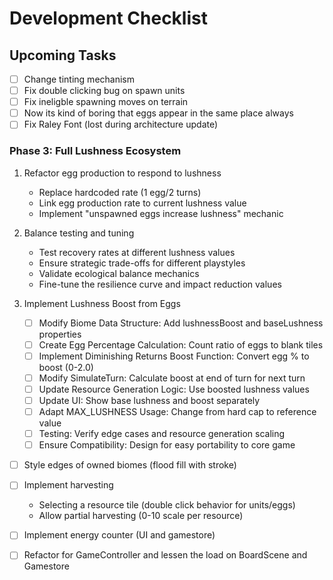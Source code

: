 # Development Checklist

## Upcoming Tasks
- [ ] Change tinting mechanism
- [ ] Fix double clicking bug on spawn units
- [ ] Fix ineligble spawning moves on terrain
- [ ] Now its kind of boring that eggs appear in the same place always
- [ ] Fix Raley Font (lost during architecture update)

### Phase 3: Full Lushness Ecosystem
  
1. Refactor egg production to respond to lushness
   - Replace hardcoded rate (1 egg/2 turns)
   - Link egg production rate to current lushness value
   - Implement "unspawned eggs increase lushness" mechanic

2. Balance testing and tuning
   - Test recovery rates at different lushness values
   - Ensure strategic trade-offs for different playstyles
   - Validate ecological balance mechanics
   - Fine-tune the resilience curve and impact reduction values

3. Implement Lushness Boost from Eggs
   - [ ] Modify Biome Data Structure: Add lushnessBoost and baseLushness properties
   - [ ] Create Egg Percentage Calculation: Count ratio of eggs to blank tiles
   - [ ] Implement Diminishing Returns Boost Function: Convert egg % to boost (0-2.0)
   - [ ] Modify SimulateTurn: Calculate boost at end of turn for next turn
   - [ ] Update Resource Generation Logic: Use boosted lushness values
   - [ ] Update UI: Show base lushness and boost separately
   - [ ] Adapt MAX_LUSHNESS Usage: Change from hard cap to reference value
   - [ ] Testing: Verify edge cases and resource generation scaling
   - [ ] Ensure Compatibility: Design for easy portability to core game

- [ ] Style edges of owned biomes (flood fill with stroke)

- [ ] Implement harvesting
    - Selecting a resource tile (double click behavior for units/eggs)
     - Allow partial harvesting (0-10 scale per resource)
    
- [ ] Implement energy counter (UI and gamestore)

- [ ] Refactor for GameController and lessen the load on BoardScene and Gamestore


